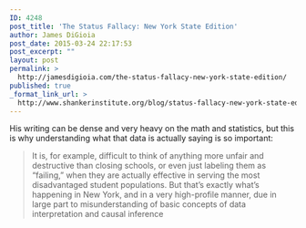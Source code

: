 ```yaml
---
ID: 4248
post_title: 'The Status Fallacy: New York State Edition'
author: James DiGioia
post_date: 2015-03-24 22:17:53
post_excerpt: ""
layout: post
permalink: >
  http://jamesdigioia.com/the-status-fallacy-new-york-state-edition/
published: true
_format_link_url: >
  http://www.shankerinstitute.org/blog/status-fallacy-new-york-state-edition
---
```

His writing can be dense and very heavy on the math and statistics, but this is why understanding what that data is actually saying is so important:

> It is, for example, difficult to think of anything more unfair and destructive than closing schools, or even just labeling them as “failing,” when they are actually effective in serving the most disadvantaged student populations. But that’s exactly what’s happening in New York, and in a very high-profile manner, due in large part to misunderstanding of basic concepts of data interpretation and causal inference